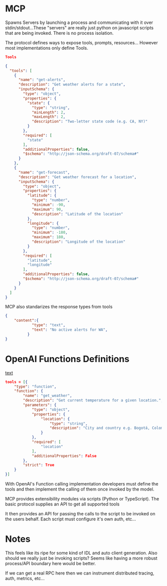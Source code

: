 
# MCP
Spawns Servers by launching a process and communicating with it over stdin/stdout...These "servers" are really just python on javascript scripts that are being invoked. There is no process isolation.

The protocol defines ways to expose tools, prompts, resources... However most implementations only define Tools.  

```json
Tools

{
  "tools": [
    {
      "name": "get-alerts",
      "description": "Get weather alerts for a state",
      "inputSchema": {
        "type": "object",
        "properties": {
          "state": {
            "type": "string",
            "minLength": 2,
            "maxLength": 2,
            "description": "Two-letter state code (e.g. CA, NY)"
          }
        },
        "required": [
          "state"
        ],
        "additionalProperties": false,
        "$schema": "http://json-schema.org/draft-07/schema#"
      }
    },
    {
      "name": "get-forecast",
      "description": "Get weather forecast for a location",
      "inputSchema": {
        "type": "object",
        "properties": {
          "latitude": {
            "type": "number",
            "minimum": -90,
            "maximum": 90,
            "description": "Latitude of the location"
          },
          "longitude": {
            "type": "number",
            "minimum": -180,
            "maximum": 180,
            "description": "Longitude of the location"
          }
        },
        "required": [
          "latitude",
          "longitude"
        ],
        "additionalProperties": false,
        "$schema": "http://json-schema.org/draft-07/schema#"
      }
    }
  ]
}
```

MCP also standarizes the response types from tools

```json
{
    "content":{
            "type": "text",
            "text": "No active alerts for WA",
          }
}
```

# OpenAI Functions Definitions
[text](https://platform.openai.com/docs/guides/function-calling)

```json
tools = [{
    "type": "function",
    "function": {
        "name": "get_weather",
        "description": "Get current temperature for a given location.",
        "parameters": {
            "type": "object",
            "properties": {
                "location": {
                    "type": "string",
                    "description": "City and country e.g. Bogotá, Colombia"
                }
            },
            "required": [
                "location"
            ],
            "additionalProperties": False
        },
        "strict": True
    }
}]
```
With OpenAI's Function calling implementation developers must define the tools and then implement the calling of them once invoked by the model.

MCP provides extensibility modules via scripts (Python or TypeScript). The basic protocol supplies an API to get all supported tools

It then provides an API for passing the calls to the script to be invoked on the users behalf.  Each script must configure it's own auth, etc...

# Notes
This feels like its ripe for some kind of IDL and auto client generation. Also should we really just be invoking scripts?  Seems like having a more robust process/API boundary here would be better.

If we can get a real RPC here then we can instrument distributed tracing, auth, metrics, etc...
